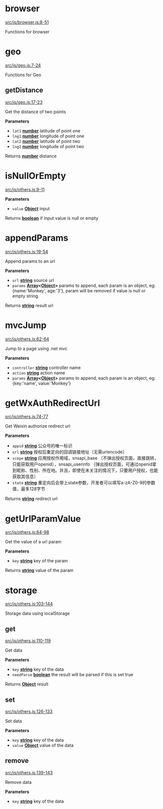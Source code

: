 # browser

[src/js/browser.js:8-51](https://github.com/MonkeyRun/monkey-run.js/blob/87dded1843f3eed3fafc981235a5f6edc9be2af8/src/js/browser.js#L8-L51 "Source code on GitHub")

Functions for browser

# geo

[src/js/geo.js:7-24](https://github.com/MonkeyRun/monkey-run.js/blob/87dded1843f3eed3fafc981235a5f6edc9be2af8/src/js/geo.js#L7-L24 "Source code on GitHub")

Functions for Geo

## getDistance

[src/js/geo.js:17-23](https://github.com/MonkeyRun/monkey-run.js/blob/87dded1843f3eed3fafc981235a5f6edc9be2af8/src/js/geo.js#L17-L23 "Source code on GitHub")

Get the distance of two points

**Parameters**

-   `lat1` **[number](https://developer.mozilla.org/en-US/docs/Web/JavaScript/Reference/Global_Objects/Number)** latitude of point one
-   `lng1` **[number](https://developer.mozilla.org/en-US/docs/Web/JavaScript/Reference/Global_Objects/Number)** longitude of point one
-   `lat2` **[number](https://developer.mozilla.org/en-US/docs/Web/JavaScript/Reference/Global_Objects/Number)** latitude of point two
-   `lng2` **[number](https://developer.mozilla.org/en-US/docs/Web/JavaScript/Reference/Global_Objects/Number)** longitude of point two

Returns **[number](https://developer.mozilla.org/en-US/docs/Web/JavaScript/Reference/Global_Objects/Number)** distance

# isNullOrEmpty

[src/js/others.js:9-11](https://github.com/MonkeyRun/monkey-run.js/blob/87dded1843f3eed3fafc981235a5f6edc9be2af8/src/js/others.js#L9-L11 "Source code on GitHub")

**Parameters**

-   `value` **[Object](https://developer.mozilla.org/en-US/docs/Web/JavaScript/Reference/Global_Objects/Object)** input

Returns **[boolean](https://developer.mozilla.org/en-US/docs/Web/JavaScript/Reference/Global_Objects/Boolean)** if input value is null or empty

# appendParams

[src/js/others.js:19-54](https://github.com/MonkeyRun/monkey-run.js/blob/87dded1843f3eed3fafc981235a5f6edc9be2af8/src/js/others.js#L19-L54 "Source code on GitHub")

Append params to an url

**Parameters**

-   `url` **[string](https://developer.mozilla.org/en-US/docs/Web/JavaScript/Reference/Global_Objects/String)** source url
-   `params` **[Array](https://developer.mozilla.org/en-US/docs/Web/JavaScript/Reference/Global_Objects/Array)&lt;[Object](https://developer.mozilla.org/en-US/docs/Web/JavaScript/Reference/Global_Objects/Object)>** params to append, each param is an object, eg: {name:'Monkey', age:'3'}, param will be removed if value is null or empty string.

Returns **[string](https://developer.mozilla.org/en-US/docs/Web/JavaScript/Reference/Global_Objects/String)** result url

# mvcJump

[src/js/others.js:62-64](https://github.com/MonkeyRun/monkey-run.js/blob/87dded1843f3eed3fafc981235a5f6edc9be2af8/src/js/others.js#L62-L64 "Source code on GitHub")

Jump to a page using .net mvc

**Parameters**

-   `controller` **[string](https://developer.mozilla.org/en-US/docs/Web/JavaScript/Reference/Global_Objects/String)** controller name
-   `action` **[string](https://developer.mozilla.org/en-US/docs/Web/JavaScript/Reference/Global_Objects/String)** action name
-   `params` **[Array](https://developer.mozilla.org/en-US/docs/Web/JavaScript/Reference/Global_Objects/Array)&lt;[Object](https://developer.mozilla.org/en-US/docs/Web/JavaScript/Reference/Global_Objects/Object)>** params to append, each param is an object, eg: {key:'name', value:'Monkey'}

# getWxAuthRedirectUrl

[src/js/others.js:74-77](https://github.com/MonkeyRun/monkey-run.js/blob/87dded1843f3eed3fafc981235a5f6edc9be2af8/src/js/others.js#L74-L77 "Source code on GitHub")

Get Weixin authorize redirect url

**Parameters**

-   `appid` **[string](https://developer.mozilla.org/en-US/docs/Web/JavaScript/Reference/Global_Objects/String)** 公众号的唯一标识
-   `url` **[string](https://developer.mozilla.org/en-US/docs/Web/JavaScript/Reference/Global_Objects/String)** 授权后重定向的回调链接地址（无需urlencode）
-   `scope` **[string](https://developer.mozilla.org/en-US/docs/Web/JavaScript/Reference/Global_Objects/String)** 应用授权作用域，snsapi_base （不弹出授权页面，直接跳转，只能获取用户openid），snsapi_userinfo （弹出授权页面，可通过openid拿到昵称、性别、所在地。并且，即使在未关注的情况下，只要用户授权，也能获取其信息）
-   `state` **[string](https://developer.mozilla.org/en-US/docs/Web/JavaScript/Reference/Global_Objects/String)** 重定向后会带上state参数，开发者可以填写a-zA-Z0-9的参数值，最多128字节

Returns **[string](https://developer.mozilla.org/en-US/docs/Web/JavaScript/Reference/Global_Objects/String)** redirect url

# getUrlParamValue

[src/js/others.js:84-98](https://github.com/MonkeyRun/monkey-run.js/blob/87dded1843f3eed3fafc981235a5f6edc9be2af8/src/js/others.js#L84-L98 "Source code on GitHub")

Get the value of a url param

**Parameters**

-   `key` **[string](https://developer.mozilla.org/en-US/docs/Web/JavaScript/Reference/Global_Objects/String)** key of the param

Returns **[string](https://developer.mozilla.org/en-US/docs/Web/JavaScript/Reference/Global_Objects/String)** value of the param

# storage

[src/js/others.js:103-144](https://github.com/MonkeyRun/monkey-run.js/blob/87dded1843f3eed3fafc981235a5f6edc9be2af8/src/js/others.js#L103-L144 "Source code on GitHub")

Storage data using localStorage

## get

[src/js/others.js:110-119](https://github.com/MonkeyRun/monkey-run.js/blob/87dded1843f3eed3fafc981235a5f6edc9be2af8/src/js/others.js#L110-L119 "Source code on GitHub")

Get data

**Parameters**

-   `key` **[string](https://developer.mozilla.org/en-US/docs/Web/JavaScript/Reference/Global_Objects/String)** key of the data
-   `needParse` **[boolean](https://developer.mozilla.org/en-US/docs/Web/JavaScript/Reference/Global_Objects/Boolean)** the result will be parsed if this is set true

Returns **[Object](https://developer.mozilla.org/en-US/docs/Web/JavaScript/Reference/Global_Objects/Object)** result

## set

[src/js/others.js:126-133](https://github.com/MonkeyRun/monkey-run.js/blob/87dded1843f3eed3fafc981235a5f6edc9be2af8/src/js/others.js#L126-L133 "Source code on GitHub")

Set data

**Parameters**

-   `key` **[string](https://developer.mozilla.org/en-US/docs/Web/JavaScript/Reference/Global_Objects/String)** key of the data
-   `value` **[Object](https://developer.mozilla.org/en-US/docs/Web/JavaScript/Reference/Global_Objects/Object)** value of the data

## remove

[src/js/others.js:139-143](https://github.com/MonkeyRun/monkey-run.js/blob/87dded1843f3eed3fafc981235a5f6edc9be2af8/src/js/others.js#L139-L143 "Source code on GitHub")

Remove data

**Parameters**

-   `key` **[string](https://developer.mozilla.org/en-US/docs/Web/JavaScript/Reference/Global_Objects/String)** key of the data

